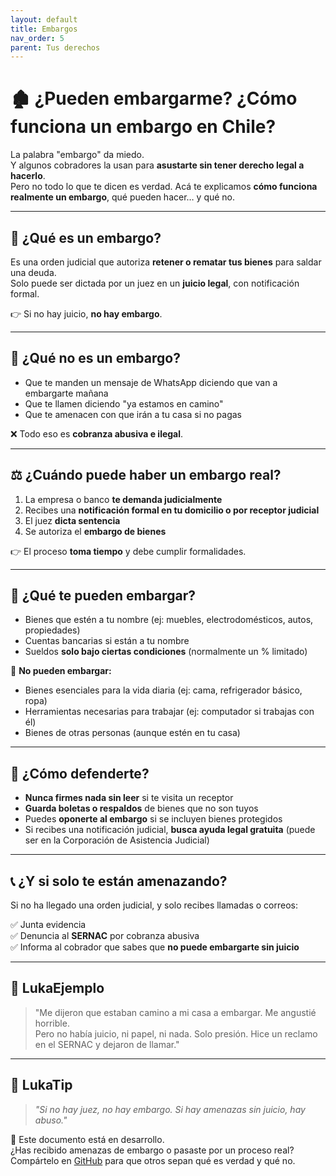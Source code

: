 ```yaml
---
layout: default
title: Embargos
nav_order: 5
parent: Tus derechos
---
```


# 🏚️ ¿Pueden embargarme? ¿Cómo funciona un embargo en Chile?

La palabra "embargo" da miedo.  
Y algunos cobradores la usan para **asustarte sin tener derecho legal a hacerlo**.  
Pero no todo lo que te dicen es verdad. Acá te explicamos **cómo funciona realmente un embargo**, qué pueden hacer… y qué no.

---

## 📌 ¿Qué es un embargo?

Es una orden judicial que autoriza **retener o rematar tus bienes** para saldar una deuda.  
Solo puede ser dictada por un juez en un **juicio legal**, con notificación formal.

👉 Si no hay juicio, **no hay embargo**.

---

## 🚫 ¿Qué no es un embargo?

- Que te manden un mensaje de WhatsApp diciendo que van a embargarte mañana
- Que te llamen diciendo "ya estamos en camino"
- Que te amenacen con que irán a tu casa si no pagas

❌ Todo eso es **cobranza abusiva e ilegal**.

---

## ⚖️ ¿Cuándo puede haber un embargo real?

1. La empresa o banco **te demanda judicialmente**
2. Recibes una **notificación formal en tu domicilio o por receptor judicial**
3. El juez **dicta sentencia**
4. Se autoriza el **embargo de bienes**

👉 El proceso **toma tiempo** y debe cumplir formalidades.

---

## 🔐 ¿Qué te pueden embargar?

- Bienes que estén a tu nombre (ej: muebles, electrodomésticos, autos, propiedades)
- Cuentas bancarias si están a tu nombre
- Sueldos **solo bajo ciertas condiciones** (normalmente un % limitado)

🛑 **No pueden embargar:**

- Bienes esenciales para la vida diaria (ej: cama, refrigerador básico, ropa)
- Herramientas necesarias para trabajar (ej: computador si trabajas con él)
- Bienes de otras personas (aunque estén en tu casa)

---

## 🧠 ¿Cómo defenderte?

- **Nunca firmes nada sin leer** si te visita un receptor
- **Guarda boletas o respaldos** de bienes que no son tuyos
- Puedes **oponerte al embargo** si se incluyen bienes protegidos
- Si recibes una notificación judicial, **busca ayuda legal gratuita** (puede ser en la Corporación de Asistencia Judicial)

---

## 📞 ¿Y si solo te están amenazando?

Si no ha llegado una orden judicial, y solo recibes llamadas o correos:

✅ Junta evidencia  
✅ Denuncia al **SERNAC** por cobranza abusiva  
✅ Informa al cobrador que sabes que **no puede embargarte sin juicio**

---

## 💬 LukaEjemplo

> "Me dijeron que estaban camino a mi casa a embargar. Me angustié horrible.  
> Pero no había juicio, ni papel, ni nada. Solo presión. Hice un reclamo en el SERNAC y dejaron de llamar."

---

## 🧠 LukaTip

> *"Si no hay juez, no hay embargo. Si hay amenazas sin juicio, hay abuso."*

📌 Este documento está en desarrollo.  
¿Has recibido amenazas de embargo o pasaste por un proceso real? Compártelo en [GitHub](https://github.com/raestrada/lukalibre) para que otros sepan qué es verdad y qué no.
